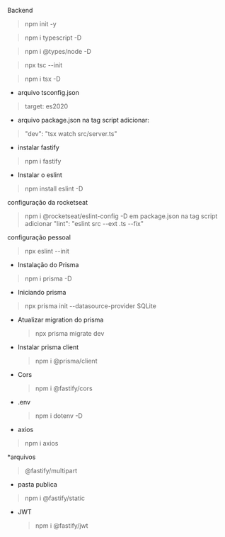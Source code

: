 Backend

> npm init -y

> npm i typescript -D

> npm i @types/node -D

> npx tsc --init

> npm i tsx -D

- arquivo tsconfig.json

> target: es2020

- arquivo package.json na tag script adicionar:

> "dev": "tsx watch src/server.ts"

- instalar fastify

> npm i fastify

- Instalar o eslint

> npm install eslint -D

configuração da rocketseat

> npm i @rocketseat/eslint-config -D
> em package.json na tag script adicionar "lint": "eslint src --ext .ts --fix"

configuração pessoal

> npx eslint --init

- Instalação do Prisma

> npm i prisma -D

- Iniciando prisma

> npx prisma init --datasource-provider SQLite

- Atualizar migration do prisma

  > npx prisma migrate dev

- Instalar prisma client

  > npm i @prisma/client

- Cors

  > npm i @fastify/cors

- .env

  > npm i dotenv -D

- axios

> npm i axios

*arquivos

> @fastify/multipart

* pasta publica
> npm i @fastify/static  

- JWT
  > npm i @fastify/jwt
